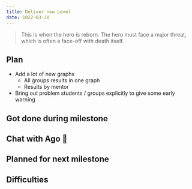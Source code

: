 ```yaml
---
title: Deliver new Level
date: 1022-03-20
---
```

> This is when the hero is reborn. The hero must face a major threat, which is often a face-off with death itself.


## Plan
- Add a lot of new graphs
  - All groups results in one graph
  - Results by mentor
- Bring out problem students / groups explicitly to give some early warning

## Got done during milestone


## Chat with Ago 🐢


## Planned for next milestone


## Difficulties
